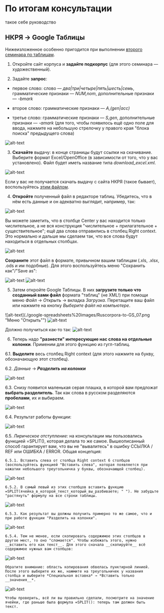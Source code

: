 # По итогам консультации
такое себе руководство

## НКРЯ → Google Таблицы 
Нижеизложенное особенно пригодится при выполнении [второго семинара по таблицам](https://github.com/ElizavetaKuzmenko/Programming-and-computer-instruments/wiki/%D0%A1%D0%B5%D0%BC%D0%B8%D0%BD%D0%B0%D1%80-12:-%D1%82%D0%B0%D0%B1%D0%BB%D0%B8%D1%86%D1%8B-(%D1%87%D0%B0%D1%81%D1%82%D1%8C-2)). 

1. Откройте сайт корпуса и __задайте подкорпус__ (для этого семинара — художественный).

2. Задайте __запрос__:
  * первое слово: слово — *два|три|четыре|пять|шесть|семь*, грамматические признаки — *NUM,nom*, дополнительные признаки — *-bmark*
  
  * второе слово: грамматические признаки — *A,(gen|acc)*
  
  * третье слово: грамматические признаки — *S,gen*, дополнительные признаки — *-amark* (для того, чтобы появилось ещё одно поле для ввода, нажмите на небольшую стрелочку у правого края "блока поиска" предыдущего слова)
  
![alt-text](./google-spreadsheets%20images/Ruscorpora-to-GS_01.png "Запрос в НКРЯ")
  
3. __Скачайте__ выдачу: в конце страницы будут ссылки на скачивание. Выберите формат Excel/OpenOffice (в зависимости от того, что у вас установлено). Файл будет иметь название типа *download_excel.xml*.

![alt-text](./google-spreadsheets%20images/Ruscorpora-to-GS_02.png "Скачивание выдачи")

Если у вас не получается скачать выдачу с сайта НКРЯ (такое бывает), воспользуйтесь [этим файлом](./download-excel.xml).

4. __Откройте__ полученный файл в редакторе таблиц. Убедитесь, что в нём есть данные и он адекватно выглядит, например, так:

![alt-text](./google-spreadsheets%20images/Ruscorpora-to-GS_03.png "Как выглядит download_excel.xml")

Вы можете заметить, что в столбце Center у вас находится только числительное, а не вся конструкция "числительное + прилагательное + существительное"; ещё два слова отправились в столбец Right context. Это нормально и дальше мы сделаем так, что все слова будут находиться в отдельных столбцах.

![alt-text](./google-spreadsheets%20images/Ruscorpora-to-GS_04.png "Нужные слова в том числе в Right context")

__Сохраните__ этот файл в формате, привычном вашим таблицам (.xls, .xlsx, .ods и им подобные). Для этого воспользуйтесь меню "Сохранить как"/"Save as":

![alt-text](./google-spreadsheets%20images/Ruscorpora-to-GS_06.png "Общий вид для Save As")
![alt-text](./google-spreadsheets%20images/Ruscorpora-to-GS_05.png "Конкретно Excel Workbook")

5. Затем откройте Google Таблицы. В них __загрузите только что созданный вами файл__ формата "таблиц" (не XML!) при помощи меню *Файл* → *Открыть* → вкладка *Загрузка*. Перетащите ваш файл или нажмите на кнопку *Выберите файл на компьютере*.

![alt-text](./google-spreadsheets%20images/Ruscorpora-to-GS_07.png "Меню "Открыть"")
![alt-text](./google-spreadsheets%20images/Ruscorpora-to-GS_08.png "Загрузка файла")

Должно получиться как-то так:
![alt-text](./google-spreadsheets%20images/Ruscorpora-to-GS_09.png "Вид загруженного в Google Таблицы файла")

6. Теперь надо __"разнести" интересующие нас слова на отдельные колонки__. Применим для этого функцию из гугл-таблиц.

  6.1. __Выделите__ весь столбец Right context (для этого нажмите на букву, обозначающую этот столбец).
  
  6.2. *Данные* → *__Разделить на колонки__*
  
![alt-text](./google-spreadsheets%20images/Ruscorpora-to-GS_10.png "Разделить на колонки")

  6.3. Снизу появится маленькая серая плашка, в которой вам предложат __выбрать разделитель__. Так как слова в русском разделяются __пробелами__, их и выбираем.

![alt-text](./google-spreadsheets%20images/Ruscorpora-to-GS_11.png "Выбор разделителя")

  6.4. Результат работы функции:
  
![alt-text](./google-spreadsheets%20images/Ruscorpora-to-GS_12.png "Разделить на колонки")

  6.5. *Лирическое отступление:* на консультации мы пользовались функцией =SPLIT(), которая делала то же самое. Вышеописанный способ гарантирует вам, что вы не "вывалитесь" в ошибку ССЫЛКА / REF или ОШИБКА / ERROR. Общая концепция:
    
    6.5.1. Вставить слева от столбца Right context 6 столбцов (воспользуйтесь функцией "Вставить слева", которая появляется при нажатии небольшого треугольничка у буквы, обозначающей столбец).
    
![alt-text](./google-spreadsheets%20images/Ruscorpora-to-GS_13.png "Вставить слева: 1")
    
    6.5.2. В самый левый из этих столбцов вставить функцию =SPLIT(ячейка_в_которой_текст_который_вы_разбиваете; " "). Не забудьте "растянуть" формулу на все строки таблицы.
    
![alt-text](./google-spreadsheets%20images/Ruscorpora-to-GS_14.png "Функция SPLIT")
    
    6.5.3. Как результат вы должны получить примерно то же самое, что и при работе функции "Разделить на колонки". 
    
![alt-text](./google-spreadsheets%20images/Ruscorpora-to-GS_15.png "Результат работы SPLIT")
    
    6.5.4. Тем не менее, если скопировать содержимое этих столбцов в другое мест, то оно "сломается". Чтобы избежать этого, нужно __вставить его как текст__. Для этого сначала __скопируйте__ всё содержимое нужных вам столбцов:
    
![alt-text](./google-spreadsheets%20images/Ruscorpora-to-GS_16.png "Выделяем все столбцы и копируем")

    Обратите внимание: область копирования обвелась пунктирной линией. После этого выберите их же, нажмите на треугольничек у названия столбца и выберите *Специальная вставка* → *Вставить только __значения__*. 
    
![alt-text](./google-spreadsheets%20images/Ruscorpora-to-GS_17.png "Вставить только значения")

    Чтобы проверить, всё ли вы правильно сделали, посмотрите на значение ячейки, где раньше была формула =SPLIT(): теперь там должен быть текст.